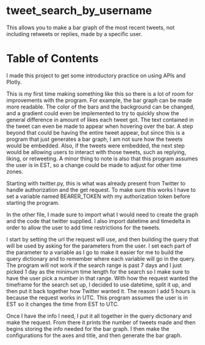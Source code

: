 # tweet_search_by_username
This allows you to make a bar graph of the most recent tweets, not including retweets or replies, made by a specific user.

# Table of Contents
I made this project to get some introductory practice on using APIs and Plotly.

This is my first time making something like this so there is a lot of room for improvements with the program. For example, the bar graph can be made more readable. The color of the bars and the background can be changed, and a gradient could even be implemented to try to quickly show the general difference in amount of likes each tweet got. The text contained in the tweet can even be made to appear when hovering over the bar. A step beyond that could be having the entire tweet appear, but since this is a program that just generates a bar graph, I am not sure how the tweets would be embedded. Also, if the tweets were embedded, the next step would be allowing users to interact with those tweets, such as replying, liking, or retweeting. A minor thing to note is also that this program assumes the user is in EST, so a change could be made to adjust for other time zones.

Starting with twitter.py, this is what was already present from Twitter to handle authorization and the get request. To make sure this works I have to set a variable named BEARER_TOKEN with my authorization token before starting the program.

In the other file, I made sure to import what I would need to create the graph and the code that twitter supplied. I also import datetime and timedelta in order to allow the user to add time restrictions for the tweets.

I start by setting the url the request will use, and then building the query that will be used by asking for the parameters from the user. I set each part of the parameter to a variable as I go to make it easier for me to build the query dictionary and to remember where each variable will go in the query. The program will not work if the search range is past 7 days and I just picked 1 day as the minimum time length for the search so I make sure to have the user pick a number in that range. With how the request wanted the timeframe for the search set up, I decided to use datetime, split it up, and then put it back together how Twitter wanted it. The reason I add 5 hours is because the request works in UTC. This program assumes the user is in EST so it changes the time from EST to UTC.

Once I have the info I need, I put it all together in the query dictionary and make the request. From there it prints the number of tweets made and then begins storing the info needed for the bar graph. I then make the configurations for the axes and title, and then generate the bar graph.
